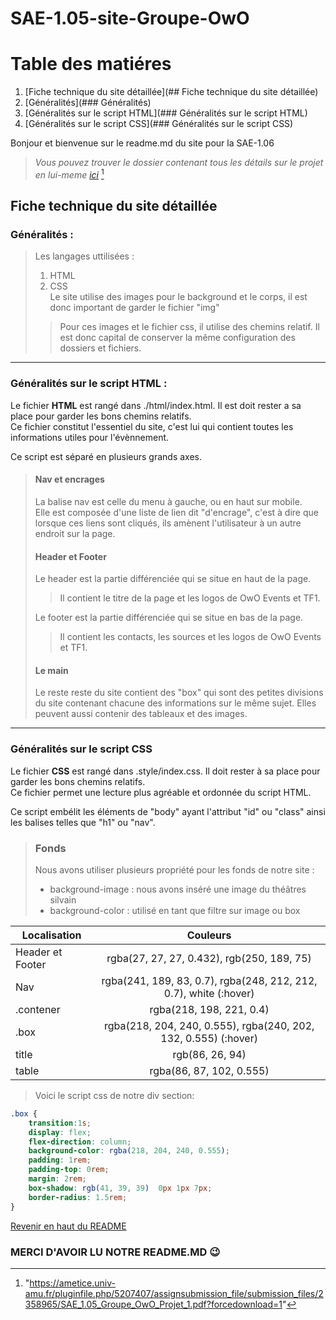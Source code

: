 SAE-1.05-site-Groupe-OwO <a name="haut_page"></a>
========================

# Table des matiéres
1. [Fiche technique du site détaillée](## Fiche technique du site détaillée)  
2. [Généralités](### Généralités)
3. [Généralités sur le script HTML](### Généralités sur le script HTML)
4. [Généralités sur le script CSS](### Généralités sur le script CSS)



Bonjour et bienvenue sur le readme.md du site pour la SAE-1.06  
>*Vous pouvez trouver le dossier contenant tous les détails sur le projet en lui-meme [ici](https://ametice.univ-amu.fr/pluginfile.php/5207407/assignsubmission_file/submission_files/2358965/SAE_1.05_Groupe_OwO_Projet_1.pdf?forcedownload=1)*  [^1]
  
  
## Fiche technique du site détaillée  

### Généralités :
>Les langages uttilisées :
> 1. HTML
> 1. CSS  
> Le site utilise des images pour le background et le corps, il est donc important de garder le fichier "img"
>>Pour ces images et le fichier css, il utilise des chemins relatif. Il est donc capital de conserver la même configuration des dossiers et fichiers.  
> 
***
### Généralités sur le script HTML :  
  
Le fichier **HTML** est rangé dans ./html/index.html. Il est doit rester a sa place pour garder les bons chemins relatifs.  
Ce fichier constitut l'essentiel du site, c'est lui qui contient toutes les informations utiles pour l'évènnement. 
  
Ce script est séparé en plusieurs grands axes.  
  
>#### Nav et encrages  
>  
>La balise nav est celle du menu à gauche, ou en haut sur mobile.  
>Elle est composée d'une liste de lien dit "d'encrage", c'est à dire que lorsque ces liens sont cliqués, ils amènent l'utilisateur à un autre endroit sur la page.  
>  
>#### Header et Footer
>    
>Le header est la partie différenciée qui se situe en haut de la page.  
>>Il contient le titre de la page et les logos de OwO Events et TF1.  
>  
>Le footer est la partie différenciée qui se situe en bas de la page.  
>>Il contient les contacts, les sources et les logos de OwO Events et TF1.  
>  
>#### Le main  
>  
>Le reste reste du site contient des "box" qui sont des petites divisions du site contenant chacune des informations sur le même sujet. Elles peuvent aussi contenir des tableaux et des images.  
***
### Généralités sur le script CSS

Le fichier **CSS** est rangé dans .style/index.css. Il doit rester à sa place pour garder les bons chemins relatifs.  
Ce fichier permet une lecture plus agréable et ordonnée du script HTML.

Ce script embélit les éléments de "body" ayant l'attribut "id" ou "class" ainsi les balises telles que "h1" ou "nav". 

>### Fonds
>
>Nous avons utiliser plusieurs propriété pour les fonds de notre site :
> * background-image : nous avons inséré une image du théâtres silvain
> * background-color : utilisé en tant que filtre sur image ou box


| Localisation    |                               Couleurs                              |
|--------------   |:-------------------------------------------------------------------:|
| Header et Footer|  rgba(27, 27, 27, 0.432), rgb(250, 189, 75)                         |
| Nav             |  rgba(241, 189, 83, 0.7), rgba(248, 212, 212, 0.7), white (:hover)  |
| .contener       | rgba(218, 198, 221, 0.4)                                            |
| .box            | rgba(218, 204, 240, 0.555), rgba(240, 202, 132, 0.555) (:hover)     |
| title           | rgb(86, 26, 94)                                                     |
| table           | rgba(86, 87, 102, 0.555)                                            |


>Voici le script css de notre div section:

```css
.box {
    transition:1s;
    display: flex;
    flex-direction: column;
    background-color: rgba(218, 204, 240, 0.555);
    padding: 1rem;
    padding-top: 0rem;
    margin: 2rem;
    box-shadow: rgb(41, 39, 39)  0px 1px 7px;
    border-radius: 1.5rem;
}
```
[Revenir en haut du README](#haut_page)
### MERCI D'AVOIR LU NOTRE README.MD 😉

[^1]:"https://ametice.univ-amu.fr/pluginfile.php/5207407/assignsubmission_file/submission_files/2358965/SAE_1.05_Groupe_OwO_Projet_1.pdf?forcedownload=1"
